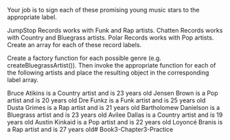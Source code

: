 Your job is to sign each of these promising young music stars to the appropriate label.

JumpStop Records works with Funk and Rap artists.
Chatten Records works with Country and Bluegrass artists.
Polar Records works with Pop artists.
Create an array for each of these record labels.

Create a factory function for each possible genre (e.g. createBluegrassArtist()). Then invoke the appropriate function for each of the following artists and place the resulting object in the corresponding label array.

Bruce Atikins is a Country artist and is 23 years old
Jensen Brown is a Pop artist and is 20 years old
Dre Funkz is a Funk artist and is 25 years old
Dusta Grimes is a Rap artist and is 21 years old
Bartholomew Danielson is a Bluegrass artist and is 23 years old
Avilee Dallas is a Country artist and is 19 years old
Austin Kinkaid is a Pop artist and is 22 years old
Loyoncé Branis is a Rap artist and is 27 years old# Book3-Chapter3-Practice
